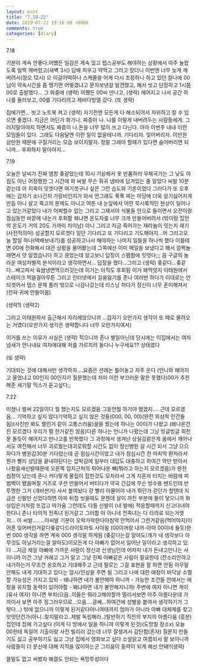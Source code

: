 ```yaml
---
layout: post
title: "7.18-22"
date: 2019-07-22 19:16:00 +0900
comments: true 
categories: [diary] 
---
```





7.18

기분이 계속 안좋다.어쨌든 일감은 계속 있고 텝스공부도 해야하는 상황에서 아주 놀랍도록 일찍 깨버렸고(새벽 3시) 담배 피우고 약먹고 그러고 잤더니 이번엔 너무 늦게 깨버려서(정오 12시) 으 이걸어떡하나 스케줄을 어케 다시 조정하나 하고 있던 찰나에 00님이 약속시간을 좀 땡기면 어떻겠냐고 문자보낸걸 발견했고, 해서 씻고 단장하고 1시쯤 00로 출발했다...
그 와중에 (생략)
어쨌든 00씨 만나고, (생략) 헤어지고 나서 공간 하나를 둘러보고, 00를 기다리려고 제비다방엘 갔다. (또 생략)

집에가면... 씻고 노트북 켜고 (생략) 자기전엔 모든게 다 해소되어서 자위하고 잘 수 있으면 좋겠다. 지금은 어딘가 화가나. 짜증이 나. 나를 이렇게 내버려두는 사람들에게. 그러지말아야지 하면서도 짜증이 나.돈을 너무 많이 쓰고 다닌다. 아마 이번주 내내 이런 모임들이 있다. 그래도 다음달엔 이런 일이 없을테니까. 기다리자. 잊어버리자. 이만원 삼만원 때문에 구질거리는 모습 보이지말자. 정말 그래야 할때가 있다면 숨어버리면 되니까... 후회하지 말아야지...







7.19

오늘은 날씨가 진짜 앰창 좆같았는데 10시 기상해서 옷 반품하러 우체국가는 그 낮도 아침도 아닌 어정쩡한 그 시간에 와 씨발 무슨 훠궈 냄비에 담겨있는 줄 알았다 씨발 10분 걷는데 아 지옥이 잇겟다면 여기겟구나 싶은 그런 습도와 기온이었다 그러다가 또 오후에는 갑자기 소나긴지 가랑비인지가 와서 안그래도 푹푹 찌는 마당에 더욱 살기싫어지게 만듬 아니 살고 죽고의 문제도 아니고 여튼 내 눈앞에서 어떤 묵시록적인 현상이 일어나고 있는거같았다 내가 어찌할수 없는 그리고 그제서야 식물들 안으로 들이면서 오전이랑 점심동안 바깥에 내논거 후회함 왜냐면 온도차를 너무 크게 만들어버려서 (밖이랑 집안의 온도가 거의 20도 가까이 차이남) 아니 그리고 지금 죽어가는 재라늄이 잇는지 재기(사전적의미) 성공할지 모르겟다 일단 기다리고 또 기다리고 기도해야지...어 그리고오늘 할일 하나(택배보내기)를 성공하고나서 해야하는 나머지 일들을 하나씩 했다 이를테면 00에 전화해서 대관 상황을 물어봤는데 그쪽에선 이미 메일을 보냈다고 해서 깜짝놀래면서 앗 알겠습니다 하고 끊었는데 알고보니 답장이 스팸함에 잇엇다;;; 음 구글의 놀라운 여성차별적 분석이라고 생각하면서... 답장을 했다...그리고 (생략) 좆같다...좆같다...배고파서 육쌈냉면먹으러갓는데 이거는 아직도 후회됨 이거 왜먹엇지 이태원에서 스테이크 먹을걸아무튼 그러고 인터넷에서 길을잃기를 존나 여러번 하다가 이대로는 안되겟어서 텝스 문제 풀러 밖으로 나감나갔는데 리스닝 하다가 정신이 너무 혼미해져서(전혀 귀에 안들어옴) 

(생략1)
(생략2)

그러고 이태원와서 출근해서 자리에앉으니까 ...갑자기 오만가지 생각이 또 떼로 몰려오는 거였다(오만가지 생각은 생략합니다 너무 오만가지여서)

이거를 쓰는 이유가 사실은 (생략) 적으니까 존나 별일아닌데 당시에는 이집에서는 여자냄새가 안나내요 여자에대해 저를 가르치려 들다니 누구세요?? 상태였다

(또 생략)

기대되는 것에 대해서만 생각하자....요즘은 션레논 틀어놓고 자주 운다 (언니와 헤어지고 울었냐고 00인지 00인지가 질문했는데 차마 이런 부끄러운 말은 못했다)00가 추천해준 세기말 믹스가 듣고싶다;;






7.22

미쳤나 벌써 22일이다 
뭘 했는지도 모르겠음 그동안뭘 하기야 했겠지.... 근데 모르겠음... 기억하고 싶지 않다기억하고 싶지 않은 것들(000, 00, 00)(완전 외상적 인간들 됨)(사진만 봐도 찔린거 같이 고통스러움)꿈을 꿨는데 하나는 00이가 나왔고 (왜나온건진 모르겠다 우리가 멀 한거같진 않음)다른 하나는 언니가 나왔는데 그냥 빙글빙글 회전문 돌듯이 헤어지고 만나고를 반복했다 그 과정에서 생겨난 상실감같은게 꿈에서 깨어나서도 여전해서 너무 괴로웠는데괴로워할 시간도 없이 정신병원 갈 시간 되서 그냥 으으 하다가 병원감30분 기다렸는데 곧 점심시간이었고 내가 점심시간 전 마지막 환자라서 뭔가 빨리 상담을 끝내야된다는 압박감에 일부러 대답도 대충하고 하여간 약만 받아서 나왔음새신발때문에 오른쪽 엄지근처의 튀어나온 뼈(뭐라고 하는지 모르겠음)가 완전 씹창이 났는데 존나 커다랗게 물집이 잡힌것도 모자라서 그게 지혼자 터지는 바람에 피범벅이 됐음며칠 거즈로 쿠션 만들어서 버티다가 약국 간김에 무슨 방수용 밴드인데 반투명한 그거 (개비싼거) 사서 붙여놨다 걍 빨리 아물어야 내가 뛰던가 걷던가 할텐데 지금은 신발만 신었다하면 아파 뒤짐 씻을때도 문젠데 살이 까진 부분에 물이 닿으니까 화상입은거처럼 뜨겁고 따가움 그런데도 다들 신발이 (내 발에) 적응할때까지 신고다녀야 한다니 존나 타의적 전족녀 된거같고 그러함 
아 아니네 전족녀는 다 타의로 되는거엿지... 아 씨발........아씨발 기분이 오락가락한다아침약 안먹어서 그런거같음(먹어야지)이어폰 잊어버린거같다좆같다드라이토마토 사야됨 (00이꺼랑 내꺼-아마 00이네 둘듯)한번 000 생각을 하면 계속 000 생각을 하게됨 (좆같다는걸 알아도/걔가 내 생각보다 아무것도 아닐거라는걸 알아도)이모든게 다 아빠가 없어서 일어난 일이라고 생각하고 있다 ...지금 제일 아빠에 가까운 사람이 정신과 선생님인데 어차피 내가 돈내고만나는 사이니까 이건 그냥 거래고 그거 말고 그냥 진짜 아빠같은 사람이 필요한데 (잔소리안하고 내가하는거 무조건 옹호하고 기대해주고 근데 말로는 그걸 표현을 잘 하면 안됨 아무말 안해도 내게 기대하고 있다는 암시/인상을 주면 됨 그리고 나에 대한 애정이 바닥날 소멸할 가능성은 가지고 있되 - 왜냐하면 내가 불안해야 하니까 - 가능한 조건들 안에서는 애정을 유지할 동력이 있어야함 - 왜냐하면 내가 불안해지니까)
주변에 여자 아니면 게이(유사 여자) 아니면 부치(으음..이들은 뭐라고해야할까 멀리서보면 아주 아름다운데 가까이서 보면 아주 징그러우므로...으음....글쎄...하여간에 성별을 붙여서 생각하기가 그렇다...) 밖에 없으니까 이렇게 된거같다아니여태까지 엄마가 아니라 아빠 대체제를 찾고 잇엇던건가(아니..찾지말라고..제발 독립해라..)탈반하기 직전의 부치의 아름다움 (흥분)집인데 집에 가고싶다 (이게 다 방에서 일을 하니까 이렇게 된것)(도망칠 장소x)
오늘 00한테 독일어 기출이랑 사전 빌리러 갔는데 너무 잘생겨서 감탄함(혼자)
질문지 만들기도 싫고 공부하기도 싫고 그냥 집에서 영화보고 싶다 소설읽고 여름되서 팔 보이니까 사람들이 더 문신에 대해 지적을 많이하는군 그리움이 동력이 되게 해선 안돼!!(생략)

쓸말도 없고 써봤자 해결도 안되는 욕망투성이다 

